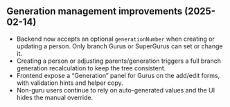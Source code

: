 ## Generation management improvements (2025-02-14)

- Backend now accepts an optional `generationNumber` when creating or updating a person. Only branch Gurus or SuperGurus can set or change it.
- Creating a person or adjusting parents/generation triggers a full branch generation recalculation to keep the tree consistent.
- Frontend expose a “Generation” panel for Gurus on the add/edit forms, with validation hints and helper copy.
- Non-guru users continue to rely on auto-generated values and the UI hides the manual override.
